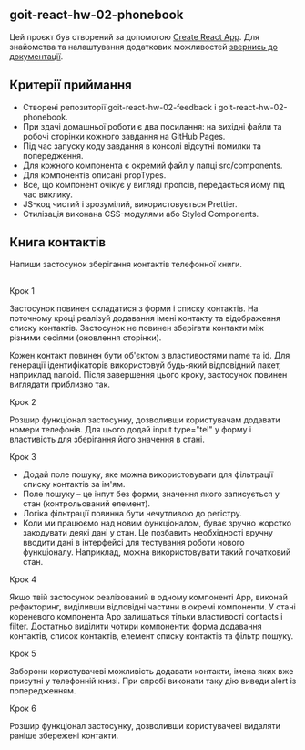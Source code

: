 ## goit-react-hw-02-phonebook

Цей проєкт був створений за допомогою [Create React App](https://github.com/facebook/create-react-app). Для знайомства та налаштування додаткових можливостей [звернись до документації](https://facebook.github.io/create-react-app/docs/getting-started).


## Критерії приймання

- Створені репозиторії goit-react-hw-02-feedback і goit-react-hw-02-phonebook.
- При здачі домашньої роботи є два посилання: на вихідні файли та робочі сторінки кожного завдання на GitHub Pages.
- Під час запуску коду завдання в консолі відсутні помилки та попередження.
- Для кожного компонента є окремий файл у папці src/components.
- Для компонентів описані propTypes.
- Все, що компонент очікує у вигляді пропсів, передається йому під час виклику.
- JS-код чистий і зрозумілий, використовується Prettier.
- Стилізація виконана CSS-модулями або Styled Components.


## Книга контактів

Напиши застосунок зберігання контактів телефонної книги.
## 

Крок 1

Застосунок повинен складатися з форми і списку контактів. На поточному кроці реалізуй додавання імені контакту та відображення списку контактів. Застосунок не повинен зберігати контакти між різними сесіями (оновлення сторінки).

Кожен контакт повинен бути об'єктом з властивостями name та id. Для генерації ідентифікаторів використовуй будь-який відповідний пакет, наприклад nanoid. Після завершення цього кроку, застосунок повинен виглядати приблизно так.

Крок 2

Розшир функціонал застосунку, дозволивши користувачам додавати номери телефонів. Для цього додай input type="tel" у форму і властивість для зберігання його значення в стані.

Крок 3

- Додай поле пошуку, яке можна використовувати для фільтрації списку контактів за ім'ям.
- Поле пошуку – це інпут без форми, значення якого записується у стан (контрольований елемент).
- Логіка фільтрації повинна бути нечутливою до регістру.
- Коли ми працюємо над новим функціоналом, буває зручно жорстко закодувати деякі дані у стан. Це позбавить необхідності вручну вводити дані в інтерфейсі для тестування роботи нового функціоналу. Наприклад, можна використовувати такий початковий стан.

Крок 4

Якщо твій застосунок реалізований в одному компоненті App, виконай рефакторинг, виділивши відповідні частини в окремі компоненти. У стані кореневого компонента App залишаться тільки властивості contacts і filter.
Достатньо виділити чотири компоненти: форма додавання контактів, список контактів, елемент списку контактів та фільтр пошуку.

Крок 5

Заборони користувачеві можливість додавати контакти, імена яких вже присутні у телефонній книзі. При спробі виконати таку дію виведи alert із попередженням.

Крок 6

Розшир функціонал застосунку, дозволивши користувачеві видаляти раніше збережені контакти.

